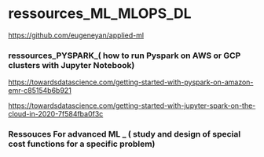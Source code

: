 # ressources_ML_MLOPS_DL

https://github.com/eugeneyan/applied-ml

### ressources_PYSPARK_( how to run Pyspark on AWS or GCP clusters with Jupyter Notebook)

https://towardsdatascience.com/getting-started-with-pyspark-on-amazon-emr-c85154b6b921

https://towardsdatascience.com/getting-started-with-jupyter-spark-on-the-cloud-in-2020-7f584fba0f3c

### Ressouces For advanced ML _ ( study and design of special cost functions for a specific problem)

